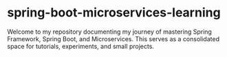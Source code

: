 # spring-boot-microservices-learning
Welcome to my repository documenting my journey of mastering Spring Framework, Spring Boot, and Microservices. This serves as a consolidated space for tutorials, experiments, and small projects.

